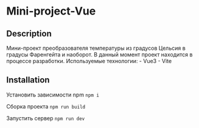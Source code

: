 <h1>Mini-project-Vue</h1>

<h2>Description</h2>
Мини-проект преобразователя температуры из градусов Цельсия в градусы Фаренгейта и наоборот. 
В данный момент проект находится в процессе разработки.
Используемые технологии: 
 - Vue3
 - Vite

 <h2>Installation</h2> 
 Установить зависимости npm 
 <code>npm i</code>
 
 Сборка проекта 
 <code>npm run build</code>

 Запустить сервер
 <code>npm run dev</code>
 
